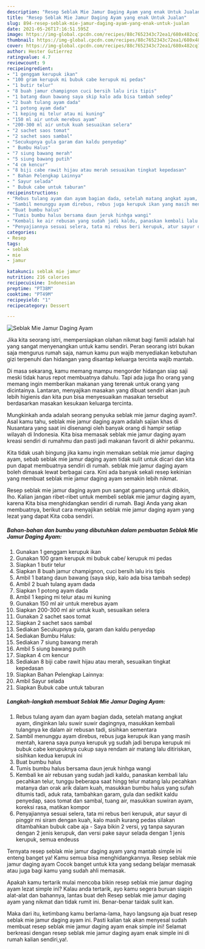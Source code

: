 ```yaml
---
description: "Resep Seblak Mie Jamur Daging Ayam yang enak Untuk Jualan"
title: "Resep Seblak Mie Jamur Daging Ayam yang enak Untuk Jualan"
slug: 894-resep-seblak-mie-jamur-daging-ayam-yang-enak-untuk-jualan
date: 2021-05-26T17:16:51.595Z
image: https://img-global.cpcdn.com/recipes/88c7652343c72ea1/680x482cq70/seblak-mie-jamur-daging-ayam-foto-resep-utama.jpg
thumbnail: https://img-global.cpcdn.com/recipes/88c7652343c72ea1/680x482cq70/seblak-mie-jamur-daging-ayam-foto-resep-utama.jpg
cover: https://img-global.cpcdn.com/recipes/88c7652343c72ea1/680x482cq70/seblak-mie-jamur-daging-ayam-foto-resep-utama.jpg
author: Hester Gutierrez
ratingvalue: 4.7
reviewcount: 9
recipeingredient:
- "1 genggam kerupuk ikan"
- "100 gram kerupuk mi bubuk cabe kerupuk mi pedas"
- "1 butir telur"
- "8 buah jamur champignon cuci bersih lalu iris tipis"
- "1 batang daun bawang saya skip kalo ada bisa tambah sedep"
- "2 buah tulang ayam dada"
- "1 potong ayam dada"
- "1 keping mi telur atau mi kuning"
- "150 ml air untuk merebus ayam"
- "200-300 ml air untuk kuah sesuaikan selera"
- "2 sachet saos tomat"
- "2 sachet saos sambal"
- "Secukupnya gula garam dan kaldu penyedap"
- " Bumbu Halus"
- "7 siung bawang merah"
- "5 siung bawang putih"
- "4 cm kencur"
- "8 biji cabe rawit hijau atau merah sesuaikan tingkat kepedasan"
- " Bahan Pelengkap Lainnya"
- " Sayur selada"
- " Bubuk cabe untuk taburan"
recipeinstructions:
- "Rebus tulang ayam dan ayam bagian dada, setelah matang angkat ayam, dinginkan lalu suwir suwir dagingnya, masukkan kembali tulangnya ke dalam air rebusan tadi, sisihkan sementara"
- "Sambil menunggu ayam direbus, rebus juga kerupuk ikan yang masih mentah, karena saya punya kerupuk yg sudah jadi berupa kerupuk mi bubuk cabe kerupuknya cukup saya rendam air matang lalu ditiriskan, sisihkan kedua kerupuk ini"
- "Buat bumbu halus"
- "Tumis bumbu halus bersama daun jeruk hinhga wangi"
- "Kembali ke air rebusan yang sudah jadi kaldu, panaskan kembali lalu pecahkan telur, tunggu beberapa saat hingg telur matang lalu pecahkan matanya dan orak arik dalam kuah, masukkan bumbu halus yang sufah ditumis tadi, aduk rata, tambahkan garam, gula dan sedikit kaldu penyedap, saos tomat dan sambal, tuang air, masukkan suwiran ayam, koreksi rasa, matikan kompor"
- "Penyajiannya sesuai selera, tata mi rebus beri kerupuk, atur sayur di pinggir mi siram dengan kuah, kalo masih kurang pedas silakan ditambahkan bubuk cabe aja Saya bikin 2 versi, yg tanpa sayuran dengan 2 jenis kerupuk, dan versi pake sayur selada dengan 1 jenis kerupuk, semua endeuss"
categories:
- Resep
tags:
- seblak
- mie
- jamur

katakunci: seblak mie jamur 
nutrition: 216 calories
recipecuisine: Indonesian
preptime: "PT38M"
cooktime: "PT49M"
recipeyield: "1"
recipecategory: Dessert

---
```



![Seblak Mie Jamur Daging Ayam](https://img-global.cpcdn.com/recipes/88c7652343c72ea1/680x482cq70/seblak-mie-jamur-daging-ayam-foto-resep-utama.jpg)

Jika kita seorang istri, mempersiapkan olahan nikmat bagi famili adalah hal yang sangat menyenangkan untuk kamu sendiri. Peran seorang istri bukan saja mengurus rumah saja, namun kamu pun wajib menyediakan kebutuhan gizi terpenuhi dan hidangan yang disantap keluarga tercinta wajib mantab.

Di masa  sekarang, kamu memang mampu mengorder hidangan siap saji meski tidak harus repot membuatnya dahulu. Tapi ada juga lho orang yang memang ingin memberikan makanan yang terenak untuk orang yang dicintainya. Lantaran, menyajikan masakan yang dibuat sendiri akan jauh lebih higienis dan kita pun bisa menyesuaikan masakan tersebut berdasarkan masakan kesukaan keluarga tercinta. 



Mungkinkah anda adalah seorang penyuka seblak mie jamur daging ayam?. Asal kamu tahu, seblak mie jamur daging ayam adalah sajian khas di Nusantara yang saat ini disenangi oleh banyak orang di hampir setiap wilayah di Indonesia. Kita bisa memasak seblak mie jamur daging ayam kreasi sendiri di rumahmu dan pasti jadi makanan favorit di akhir pekanmu.

Kita tidak usah bingung jika kamu ingin memakan seblak mie jamur daging ayam, sebab seblak mie jamur daging ayam tidak sulit untuk dicari dan kita pun dapat membuatnya sendiri di rumah. seblak mie jamur daging ayam boleh dimasak lewat berbagai cara. Kini ada banyak sekali resep kekinian yang membuat seblak mie jamur daging ayam semakin lebih nikmat.

Resep seblak mie jamur daging ayam pun sangat gampang untuk dibikin, lho. Kalian jangan ribet-ribet untuk membeli seblak mie jamur daging ayam, karena Kita bisa menghidangkan sendiri di rumah. Bagi Anda yang akan membuatnya, berikut cara menyajikan seblak mie jamur daging ayam yang lezat yang dapat Kita coba sendiri.

<!--inarticleads1-->

##### Bahan-bahan dan bumbu yang dibutuhkan dalam pembuatan Seblak Mie Jamur Daging Ayam:

1. Gunakan 1 genggam kerupuk ikan
1. Gunakan 100 gram kerupuk mi bubuk cabe/ kerupuk mi pedas
1. Siapkan 1 butir telur
1. Siapkan 8 buah jamur champignon, cuci bersih lalu iris tipis
1. Ambil 1 batang daun bawang (saya skip, kalo ada bisa tambah sedep)
1. Ambil 2 buah tulang ayam dada
1. Siapkan 1 potong ayam dada
1. Ambil 1 keping mi telur atau mi kuning
1. Gunakan 150 ml air untuk merebus ayam
1. Siapkan 200-300 ml air untuk kuah, sesuaikan selera
1. Gunakan 2 sachet saos tomat
1. Siapkan 2 sachet saos sambal
1. Sediakan Secukupnya gula, garam dan kaldu penyedap
1. Sediakan  Bumbu Halus:
1. Sediakan 7 siung bawang merah
1. Ambil 5 siung bawang putih
1. Siapkan 4 cm kencur
1. Sediakan 8 biji cabe rawit hijau atau merah, sesuaikan tingkat kepedasan
1. Siapkan  Bahan Pelengkap Lainnya:
1. Ambil  Sayur selada
1. Siapkan  Bubuk cabe untuk taburan




<!--inarticleads2-->

##### Langkah-langkah membuat Seblak Mie Jamur Daging Ayam:

1. Rebus tulang ayam dan ayam bagian dada, setelah matang angkat ayam, dinginkan lalu suwir suwir dagingnya, masukkan kembali tulangnya ke dalam air rebusan tadi, sisihkan sementara
1. Sambil menunggu ayam direbus, rebus juga kerupuk ikan yang masih mentah, karena saya punya kerupuk yg sudah jadi berupa kerupuk mi bubuk cabe kerupuknya cukup saya rendam air matang lalu ditiriskan, sisihkan kedua kerupuk ini
1. Buat bumbu halus
1. Tumis bumbu halus bersama daun jeruk hinhga wangi
1. Kembali ke air rebusan yang sudah jadi kaldu, panaskan kembali lalu pecahkan telur, tunggu beberapa saat hingg telur matang lalu pecahkan matanya dan orak arik dalam kuah, masukkan bumbu halus yang sufah ditumis tadi, aduk rata, tambahkan garam, gula dan sedikit kaldu penyedap, saos tomat dan sambal, tuang air, masukkan suwiran ayam, koreksi rasa, matikan kompor
1. Penyajiannya sesuai selera, tata mi rebus beri kerupuk, atur sayur di pinggir mi siram dengan kuah, kalo masih kurang pedas silakan ditambahkan bubuk cabe aja - Saya bikin 2 versi, yg tanpa sayuran dengan 2 jenis kerupuk, dan versi pake sayur selada dengan 1 jenis kerupuk, semua endeuss




Ternyata resep seblak mie jamur daging ayam yang mantab simple ini enteng banget ya! Kamu semua bisa menghidangkannya. Resep seblak mie jamur daging ayam Cocok banget untuk kita yang sedang belajar memasak atau juga bagi kamu yang sudah ahli memasak.

Apakah kamu tertarik mulai mencoba bikin resep seblak mie jamur daging ayam lezat simple ini? Kalau anda tertarik, ayo kamu segera buruan siapin alat-alat dan bahannya, lantas buat deh Resep seblak mie jamur daging ayam yang nikmat dan tidak rumit ini. Benar-benar taidak sulit kan. 

Maka dari itu, ketimbang kamu berlama-lama, hayo langsung aja buat resep seblak mie jamur daging ayam ini. Pasti kalian tak akan menyesal sudah membuat resep seblak mie jamur daging ayam enak simple ini! Selamat berkreasi dengan resep seblak mie jamur daging ayam enak simple ini di rumah kalian sendiri,ya!.

